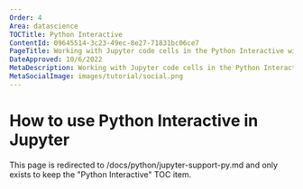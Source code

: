 ```yaml
---
Order: 4
Area: datascience
TOCTitle: Python Interactive
ContentId: 09645514-3c23-49ec-8e27-71831bc06ce7
PageTitle: Working with Jupyter code cells in the Python Interactive window
DateApproved: 10/6/2022
MetaDescription: Working with Jupyter code cells in the Python Interactive window
MetaSocialImage: images/tutorial/social.png
---
```


# How to use Python Interactive in Jupyter

This page is redirected to /docs/python/jupyter-support-py.md and only exists to keep the "Python Interactive" TOC item.

